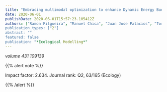 ```yaml
---
title: "Embracing multimodal optimization to enhance Dynamic Energy Budget parameterization"
date: 2020-06-01
publishDate: 2020-06-01T15:57:23.105412Z
authors: ["Ramon Filgueira", "Manuel Chica", "Juan Jose Palacios", "Tore Strohmeier", "Romain Lavaud", "Antonio Ag{\"u}era", Sergio Damas", "{\O}ivind Strand"]
publication_types: ["2"]
abstract: ""
featured: false
publication: "*Ecological Modelling*"
---
```


_volume 431 109139_


{{% alert note %}}

Impact factor: 2.634. Journal rank: Q2, 63/165 (Ecology)

{{% /alert %}}
